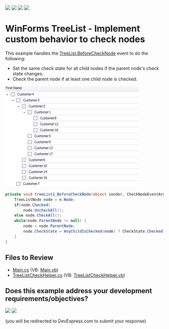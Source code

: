 <!-- default badges list -->
![](https://img.shields.io/endpoint?url=https://codecentral.devexpress.com/api/v1/VersionRange/128637946/16.1.11%2B)
[![](https://img.shields.io/badge/Open_in_DevExpress_Support_Center-FF7200?style=flat-square&logo=DevExpress&logoColor=white)](https://supportcenter.devexpress.com/ticket/details/T590828)
[![](https://img.shields.io/badge/📖_How_to_use_DevExpress_Examples-e9f6fc?style=flat-square)](https://docs.devexpress.com/GeneralInformation/403183)
[![](https://img.shields.io/badge/💬_Leave_Feedback-feecdd?style=flat-square)](#does-this-example-address-your-development-requirementsobjectives)
<!-- default badges end -->

# WinForms TreeList - Implement custom behavior to check nodes

This example handles the [TreeList.BeforeCheckNode](https://documentation.devexpress.com/WindowsForms/DevExpress.XtraTreeList.TreeList.BeforeCheckNode.event) event to do the following:

* Set the same check state for all child nodes if the parent node's check state changes. 
* Check the parent node if at least one child node is checked.

![WinForms TreeList - Implement custom behavior to check nodes](https://raw.githubusercontent.com/DevExpress-Examples/how-to-modify-the-default-checking-nodes-behavior-in-the-treelist-control-t590828/16.1.11+/media/44d609b9-3ba7-4696-866e-359f52232a5c.png)

```csharp
private void treeList1_BeforeCheckNode(object sender, CheckNodeEventArgs e) {
    TreeListNode node = e.Node;
    if(node.Checked)
        node.UncheckAll();
    else node.CheckAll();
    while(node.ParentNode != null) {
        node = node.ParentNode;
        node.CheckState = AnyChildIsChecked(node) ? CheckState.Checked : CheckState.Unchecked;
    }
}
```


## Files to Review

* [Main.cs](./CS/Example/Main.cs) (VB: [Main.vb](./VB/Example/Main.vb))
* [TreeListCheckHelper.cs](./CS/Example/TreeListCheckHelper.cs) (VB: [TreeListCheckHelper.vb](./VB/Example/TreeListCheckHelper.vb))
<!-- feedback -->
## Does this example address your development requirements/objectives?

[<img src="https://www.devexpress.com/support/examples/i/yes-button.svg"/>](https://www.devexpress.com/support/examples/survey.xml?utm_source=github&utm_campaign=winforms-treelist-custom-check-nodes-behavior&~~~was_helpful=yes) [<img src="https://www.devexpress.com/support/examples/i/no-button.svg"/>](https://www.devexpress.com/support/examples/survey.xml?utm_source=github&utm_campaign=winforms-treelist-custom-check-nodes-behavior&~~~was_helpful=no)

(you will be redirected to DevExpress.com to submit your response)
<!-- feedback end -->
